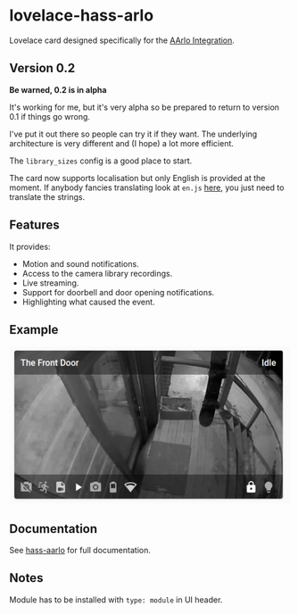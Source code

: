 # lovelace-hass-arlo

Lovelace card designed specifically for the [AArlo Integration](https://github.com/twrecked/hass-aarlo).

## Version 0.2

**Be warned, 0.2 is in alpha**

It's working for me, but it's very alpha so be prepared to return to
version 0.1 if things go wrong.

I've put it out there so people can try it if they want. The underlying
architecture is very different and (I hope) a lot more efficient.

The `library_sizes` config is a good place to start.

The card now supports localisation but only English is provided at the
moment. If anybody fancies translating look at `en.js`
[here](https://github.com/twrecked/lovelace-hass-aarlo/tree/master/lang), you
just need to translate the strings.


## Features
It provides:
* Motion and sound notifications.
* Access to the camera library recordings.
* Live streaming.
* Support for doorbell and door opening notifications.
* Highlighting what caused the event.

## Example
![The Image Window](/images/arlo-glance-01.png)

## Documentation
See [hass-aarlo](https://github.com/twrecked/hass-aarlo/blob/master/README.md) for full documentation.

## Notes
Module has to be installed with `type: module` in UI header.
